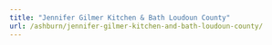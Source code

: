 ```yaml
---
title: "Jennifer Gilmer Kitchen & Bath Loudoun County"
url: /ashburn/jennifer-gilmer-kitchen-and-bath-loudoun-county/
---
```


